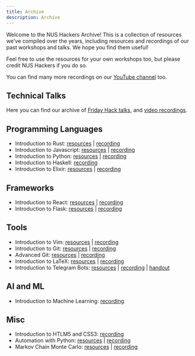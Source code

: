 ```yaml
---
title: Archive
description: Archive
---
```


Welcome to the NUS Hackers Archive! This is a collection of resources we've compiled over the years, including resources and recordings of our past workshops and talks. We hope you find them useful!

Feel free to use the resources for your own workshops too, but please credit NUS Hackers if you do so.

You can find many more recordings on our [YouTube channel](https://www.youtube.com/@NUSHackersChannel) too.

## Technical Talks

Here you can find our archive of [Friday Hack talks](/categories/friday-hacks), and [video recordings](https://www.youtube.com/@NUSHackersChannel/playlists).

## Programming Languages

- Introduction to Rust: [resources](https://hckr.cc/hs2324s2-w4-resources) | [recording](https://www.youtube.com/watch?v=QMV_044Q2f8&ab_channel=NUSHackers)
- Introduction to Javascript: [resources](https://nushackers.github.io/p-hs2110-js/) | [recording](https://www.youtube.com/watch?v=1h8n0l30ptA&ab_channel=NUSHackers)
- Introduction to Python: [resources](https://drive.google.com/file/d/1mWiFrU73rvPOFOkiAltl3pEWuJRsc415/view) | [recording](https://www.youtube.com/watch?v=9ZaTx2eTscI&ab_channel=NUSHackers)
- Introduction to Haskell: [recording](https://www.youtube.com/watch?v=zJs5vV5Ofo0&list=PL9-vM_51OMbFe1CuZDrNGeLTjrwGt8BGq&index=8&ab_channel=NUSHackers)
- Introduction to Elixir: [resources](https://hckr.cc/practical-elixir-workshop-guide) | [recording](https://hckr.cc/hs2324s2-w5-recording)

## Frameworks

- Introduction to React: [resources](https://docs.google.com/document/d/1Av0FAeZEwcBecQoOUY1D7HYbKDZ4LmVQSO5Rfh-nq9M/edit#heading=h.y9xy8698ix1x) | [recording](https://www.youtube.com/watch?v=p-gu0PQ5kd0&ab_channel=NUSHackers)
- Introduction to Flask: [resources](https://docs.google.com/presentation/d/1VROZZoyhO7JV71AfwaXzPTZG8koN3Sqke2BN4egQuE8/edit#slide=id.p) | [recording](https://www.youtube.com/watch?v=RoocP1gq8wU&list=PL9-vM_51OMbEwa4r4tgyC-N4FNla73d5I&index=8&ab_channel=NUSHackers)

## Tools

- Introduction to Vim: [resources](https://hckr.cc/ht-vim-slides) | [recording](https://www.youtube.com/watch?v=GFqXa0SBKhw&ab_channel=NUSHackers)
- Introduction to Git: [resources](https://hackerschool-git.github.io/slides-2120/) | [recording](https://www.youtube.com/watch?v=J4AlsnayD84&ab_channel=NUSHackers)
- Advanced Git: [resources](https://hs2010-git.github.io/adv/#/) | [recording](https://www.youtube.com/watch?v=pGAorBdZ6Y8&list=PL9-vM_51OMbFe1CuZDrNGeLTjrwGt8BGq&index=10&ab_channel=NUSHackers)
- Introduction to LaTeX: [resources](https://github.com/nushackers/hackertools-resources/releases/download/ht-2020-11-03/latex.pdf) | [recording](https://www.youtube.com/watch?v=yybMaCe1cio)
- Introduction to Telegram Bots: [resources](https://docs.google.com/presentation/d/1Dmzz7kZ7E3SUedWcJZzAoM1PKOmu5CN4_f9pSNEs9vs/edit?usp=sharing) | [recording](https://youtu.be/toDFobudmP8) | [handout](https://docs.google.com/document/d/1GIq0k2HPmNggviGqUbBJ_J066wu3ZkBPLNzi2B4xqbU/edit?usp=sharing)

## AI and ML

- Introduction to Machine Learning: [recording](https://www.youtube.com/watch?v=LocTwETsTBM&list=PL9-vM_51OMbEwa4r4tgyC-N4FNla73d5I&index=5&ab_channel=NUSHackers)

## Misc

- Introduction to HTLM5 and CSS3: [recording](https://www.youtube.com/watch?v=vkz1-VyrqT0&ab_channel=NUSHackers)
- Automation with Python: [resources](https://docs.google.com/presentation/d/1XjaIgdgVMxsxkFbbGxgocH2c5x1WWlIa679GZEFLFr4/edit#slide=id.p) | [recording](https://www.youtube.com/watch?v=mDtqTRkaUDg)
- Markov Chain Monte Carlo: [resources](https://drive.google.com/drive/folders/1rPuLC9M7RxYR-a7ZlBnCnLylNs6Be93U) | [recording](https://www.youtube.com/watch?v=fINTnG2oo08&list=PL9-vM_51OMbFe1CuZDrNGeLTjrwGt8BGq&index=5&ab_channel=NUSHackers)
